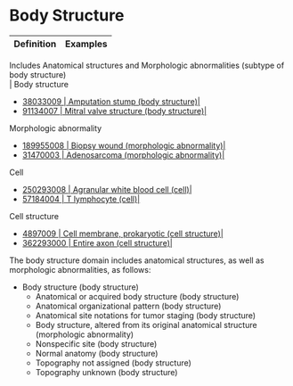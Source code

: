 # Body Structure

Definition| Examples  
---|---  
Includes Anatomical structures and Morphologic abnormalities (subtype of body structure)  
| Body structure

  * [ 38033009 | Amputation stump (body structure)|](http://snomed.info/id/38033009 "38033009 | Amputation stump \(body structure\) |")
  * [ 91134007 | Mitral valve structure (body structure)|](http://snomed.info/id/91134007 "91134007 | Mitral valve structure \(body structure\) |")

Morphologic abnormality

  * [ 189955008 | Biopsy wound (morphologic abnormality)|](http://snomed.info/id/189955008 "189955008 | Biopsy wound \(morphologic abnormality\) |")
  * [ 31470003 | Adenosarcoma (morphologic abnormality)|](http://snomed.info/id/31470003 "31470003 | Adenosarcoma \(morphologic abnormality\) |")

Cell

  * [ 250293008 | Agranular white blood cell (cell)|](http://snomed.info/id/250293008 "250293008 | Agranular white blood cell \(cell\) |")
  * [ 57184004 | T lymphocyte (cell)|](http://snomed.info/id/57184004 "57184004 | T lymphocyte \(cell\) |")

Cell structure

  * [ 4897009 | Cell membrane, prokaryotic (cell structure)|](http://snomed.info/id/4897009 "4897009 | Cell membrane, prokaryotic \(cell structure\) |")
  * [ 362293000 | Entire axon (cell structure)|](http://snomed.info/id/362293000 "362293000 | Entire axon \(cell structure\) |")

  
  
The body structure domain includes anatomical structures, as well as morphologic abnormalities, as follows:

  * Body structure (body structure)
    * Anatomical or acquired body structure (body structure)
    * Anatomical organizational pattern (body structure)
    * Anatomical site notations for tumor staging (body structure)
    * Body structure, altered from its original anatomical structure (morphologic abnormality)
    * Nonspecific site (body structure)
    * Normal anatomy (body structure)
    * Topography not assigned (body structure)
    * Topography unknown (body structure)

